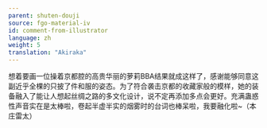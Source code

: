 ```yaml
---
parent: shuten-douji
source: fgo-material-iv
id: comment-from-illustrator
language: zh
weight: 5
translation: "Akiraka"
---
```


想着要画一位操着京都腔的高贵华丽的萝莉BBA结果就成这样了，感谢能够同意这副近乎全棵的只披了件和服的姿态。为了符合袭击京都的收藏家般的模样，她的装备融入了能让人想起丝绸之路的多文化设计，说不定再添加多点会更好。充满蛊惑性声音实在是太棒啦，卷起半虚半实的烟雾时的台词也棒呆啦，我要融化啦~（本庄雷太）
